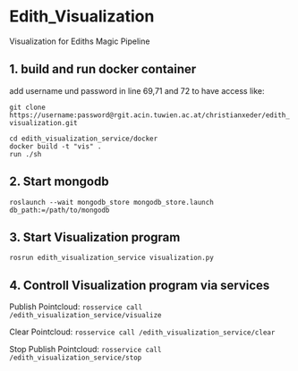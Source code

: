 # Edith_Visualization

Visualization for Ediths Magic Pipeline

## 1. build and run docker container

add username und password in line 69,71 and 72 to have access like:

`git clone https://username:password@rgit.acin.tuwien.ac.at/christianxeder/edith_visualization.git`

```
cd edith_visualization_service/docker
docker build -t "vis" . 
run ./sh
```


## 2. Start mongodb

`roslaunch --wait mongodb_store mongodb_store.launch db_path:=/path/to/mongodb`

## 3. Start Visualization program
`rosrun edith_visualization_service visualization.py`

## 4. Controll Visualization program via services

Publish Pointcloud: `rosservice call /edith_visualization_service/visualize`

Clear Pointcloud: `rosservice call /edith_visualization_service/clear`

Stop Publish Pointcloud: `rosservice call /edith_visualization_service/stop`


